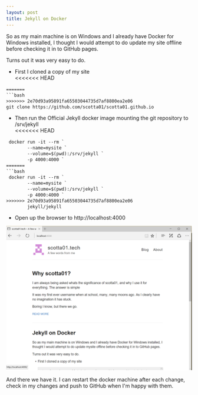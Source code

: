 ```yaml
---
layout: post
title: Jekyll on Docker
---
```


So as my main machine is on Windows and I already have Docker for Windows installed, I thought I would
attempt to do update my site offline before checking it in to GitHub pages.

Turns out it was very easy to do.

* First I cloned a copy of my site  
<<<<<<< HEAD
```
=======
```bash
>>>>>>> 2e70d93a95891fa65503044735d7af8800ea2e06
git clone https://github.com/scotta01/scotta01.github.io
```

* Then run the Official Jekyll docker image mounting the git repository to /srv/jekyll  
<<<<<<< HEAD
```
 docker run -it --rm `   
        --name=mysite `   
        --volume=$(pwd):/srv/jekyll `   
        -p 4000:4000 `   
=======
```bash
 docker run -it --rm `  
        --name=mysite `  
        --volume=$(pwd):/srv/jekyll `  
        -p 4000:4000 `  
>>>>>>> 2e70d93a95891fa65503044735d7af8800ea2e06
        jekyll/jekyll
```

* Open up the browser to http://localhost:4000   

![alt text](/images/docker_jekyll_browser.png "Jekyll in Docker ")


And there we have it. I can restart the docker machine after each change, check in my changes and push to GitHub when I'm happy with them.
